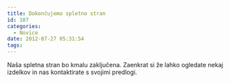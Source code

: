 ```yaml
---
title: Dokončujemo spletno stran
id: 107
categories:
  - Novice
date: 2012-07-27 05:31:54
tags:
---
```


Naša spletna stran bo kmalu zaključena. Zaenkrat si že lahko ogledate nekaj izdelkov in nas kontaktirate s svojimi predlogi.